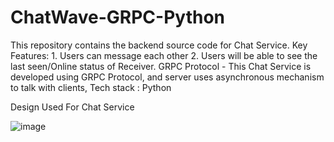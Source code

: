 # ChatWave-GRPC-Python
This repository contains the backend source code for Chat Service.  Key Features:   1. Users can message each other 2. Users will be able to see the last seen/Online status of Receiver.            GRPC Protocol - This Chat Service is developed using GRPC Protocol, and server uses asynchronous mechanism to talk with clients, Tech stack : Python

Design Used For Chat Service

![image](https://github.com/rohithkumar593/ChatWave-GRPC-Python/assets/54279129/1a3cbeb9-5bfa-42b7-a54a-ccd763ae9a39)
